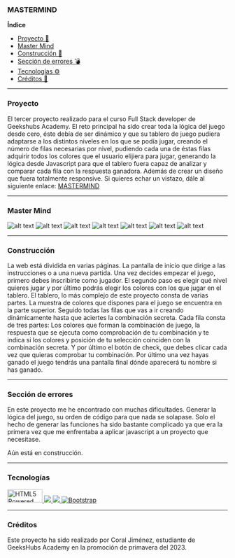 ### MASTERMIND

**Índice**
- [Proyecto 👾](#qué-es)
- [Master Mind ](#master-mind)
- [Construcción 🌱](#construcción)
- [Sección de errores 💣](#sección-de-errores)
- [Tecnologías ⚙️](#tecnologías)
- [Créditos 📜](#créditos)
---

### Proyecto

El tercer proyecto realizado para el curso Full Stack developer de Geekshubs Academy.
El reto principal ha sido crear toda la lógica del juego desde cero, éste debía de ser dinámico y que su tablero de juego pudiera adaptarse a los distintos niveles en los que se podía jugar, creando el número de filas necesarias por nivel, pudiendo cada una de éstas filas adquirir todos los colores que el usuario elijiera para jugar, generando la lógica desde Javascript para que el tablero fuera capaz de analizar y comparar cada fila con la respuesta ganadora. Además de crear un diseño que fuera totalmente responsive. Si quieres echar un vistazo, dále al siguiente enlace: [MASTERMIND](https://coral-jm.github.io/cjm-fsd-val-MASTERMIND-2023/)

---

### Master Mind
![alt text](/img/Captura%20de%20pantalla%20(14).png)
![alt text](/img/Captura%20de%20pantalla%20(15).png)
![alt text](/img/Captura%20de%20pantalla%20(16).png)
![alt text](/img/Captura%20de%20pantalla%20(17).png)
![alt text](/img/Captura%20de%20pantalla%20(18).png)
![alt text](/img/Captura%20de%20pantalla%20(19).png)
![alt text](/img/Captura%20de%20pantalla%20(20).png)


---

### Construcción

La web está dividida en varias páginas. 
La pantalla de inicio que dirige a las instrucciones o a una nueva partida. Una vez decides empezar el juego, primero debes inscribirte como jugador. El segundo paso es elegir qué nivel quieres jugar y por último podrás elegir los colores con los que jugar en el tablero. El tablero, lo más complejo de este proyecto consta de varias partes. La muestra de colores que dispones para el juego se encuentra en la parte superior. Seguido todas las filas que vas a ir creando dinámicamente hasta que aciertes la combinación secreta. Cada fila consta de tres partes: Los colores que forman la combinación de juego, la respuesta que se ejecuta como comprobación de tu combinación y te indica si los colores y posición de tu selección coinciden con la combinación secreta. Y por último el botón de check, que debes clicar cada vez que quieras comprobar tu combinación.
Por último una vez hayas ganado el juego tendrás una pantalla final dónde aparecerá tu nombre si has ganado. 

---
### Sección de errores

En este proyecto me he encontrado con muchas dificultades. Generar la lógica del juego, su orden de código para que nada se solapase. Solo el hecho de generar las funciones ha sido bastante complicado ya que era la primera vez que me enfrentaba a aplicar javascript a un proyecto que necesitase. 

Aún está en construcción. 

---

### Tecnologías

<a href="http://www.w3.org/html/logo/">
<img src="https://www.w3.org/html/logo/badge/html5-badge-h-css3-semantics.png" width="80" height="30" alt="HTML5 Powered with CSS3 / Styling, and Semantics" title="HTML5 Powered with CSS3 / Styling, and Semantics">
</a>
<a href="https://developer.mozilla.org/es/docs/Web/JavaScript">
    <img src= "https://img.shields.io/badge/javascipt-EFD81D?style=for-the-badge&logo=javascript&logoColor=black"/>
</a>
<a href="https://developer.mozilla.org/es/docs/Web/CSS">
    <img src= "https://user-images.githubusercontent.com/121863208/227808642-a8dcfecb-74b9-4796-8b2b-7bfe5cf1b4ba.svg"/>
</a>
<a target="_blank" rel="noopener noreferrer nofollow" href="https://camo.githubusercontent.com/b768ae6e4f89b74512e6de02a8367fd71465bc3d88ef1cf2f1622e2017c32bea/68747470733a2f2f696d672e736869656c64732e696f2f62616467652f626f6f7473747261702d2532333536334437432e7376673f7374796c653d666f722d7468652d6261646765266c6f676f3d626f6f747374726170266c6f676f436f6c6f723d7768697465"><img src="https://camo.githubusercontent.com/b768ae6e4f89b74512e6de02a8367fd71465bc3d88ef1cf2f1622e2017c32bea/68747470733a2f2f696d672e736869656c64732e696f2f62616467652f626f6f7473747261702d2532333536334437432e7376673f7374796c653d666f722d7468652d6261646765266c6f676f3d626f6f747374726170266c6f676f436f6c6f723d7768697465" alt="Bootstrap" data-canonical-src="https://img.shields.io/badge/bootstrap-%23563D7C.svg?style=for-the-badge&amp;logo=bootstrap&amp;logoColor=white" style="max-width: 100%;"></a>

---
### Créditos

Este proyecto ha sido realizado por Coral Jiménez, estudiante de GeeksHubs Academy en la promoción de primavera del 2023. 
